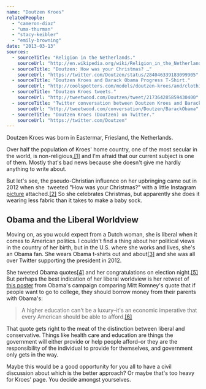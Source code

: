 ```yaml
---
name: "Doutzen Kroes"
relatedPeople:
  - "cameron-diaz"
  - "uma-thurman"
  - "stacy-keibler"
  - "emily-browning"
date: "2013-03-13"
sources:
  - sourceTitle: "Religion in the Netherlands."
    sourceUrl: "http://en.wikipedia.org/wiki/Religion_in_the_Netherlands"
  - sourceTitle: "Doutzen: How was your Christmas? …"
    sourceUrl: "https://twitter.com/Doutzen/status/284046339183099905"
  - sourceTitle: "Doutzen Kroes and Barack Obama Progress T-Shirt."
    sourceUrl: "http://coolspotters.com/models/doutzen-kroes/and/clothing/barack-obama-progress-t-shirt#medium-246400"
  - sourceTitle: "Doutzen Kroes tweets."
    sourceUrl: "http://tweetwood.com/Doutzen/tweet/217364285859430400"
  - sourceTitle: "Twitter conversation between Doutzen Kroes and Barack Obama."
    sourceUrl: "http://tweetwood.com/conversation/Doutzen/BarackObama"
  - sourceTitle: "Doutzen Kroes (Doutzen) on Twitter."
    sourceUrl: "https://twitter.com/Doutzen"
---
```


Doutzen Kroes was born in Eastermar, Friesland, the Netherlands.

Over half the population of Kroes' home country, one of the most secular in the world, is non-religious,<a class="source-citation" href="#http://en.wikipedia.org/wiki/Religion_in_the_Netherlands" title="Religion in the Netherlands.">[1]</a> and I'm afraid that our current subject is one of them. Mostly that's bad news because she doesn't give me hardly anything to write about.

But let's see, the pseudo-Christian influence on her upbringing came out in 2012 when she  tweeted "How was your Christmas?" with a little Instagram [picture](http://instagram.com/p/TtvI-pzVPj/) attached.<a class="source-citation" href="#https://twitter.com/Doutzen/status/284046339183099905" title="Doutzen: How was your Christmas? …">[2]</a> So she celebrates Christmas, but apparently she does it wearing less fabric than it takes to make a baby sock.


## Obama and the Liberal Worldview

Moving on, as you would expect from a Dutch woman, she is liberal when it comes to American politics. I couldn't find a thing about her political views in the country of her birth, but in the U.S. where she works and lives, she's an Obama fan. She wears Obama t-shirts out and about<a class="source-citation" href="#http://coolspotters.com/models/doutzen-kroes/and/clothing/barack-obama-progress-t-shirt#medium-246400" title="Doutzen Kroes and Barack Obama Progress T-Shirt.">[3]</a> and she was all over Twitter supporting the president in 2012.

She tweeted Obama quotes<a class="source-citation" href="#http://tweetwood.com/Doutzen/tweet/217364285859430400" title="Doutzen Kroes tweets.">[4]</a> and her congratulations on election night.<a class="source-citation" href="#http://tweetwood.com/conversation/Doutzen/BarackObama" title="Twitter conversation between Doutzen Kroes and Barack Obama.">[5]</a> But perhaps the best indication of her liberal worldview is her retweet of [this poster](https://twitter.com/BarackObama/status/265290216716263424/photo/1) from Obama's campaign comparing Mitt Romney's quote that if people want to go to college, they should borrow money from their parents with Obama's:

>A higher education can't be a luxury–it's an economic imperative that every American should be able to afford.<a class="source-citation" href="#https://twitter.com/Doutzen" title="Doutzen Kroes (Doutzen) on Twitter.">[6]</a>

That quote gets right to the meat of the distinction between liberal and conservative. Things like health care and education are things the government will either provide or help people afford–or they are the responsibility of the individual to provide for themselves, and government only gets in the way.

Maybe this would be a good opportunity for you all to have a civil discussion about which is the better approach? Or maybe that's too heavy for Kroes' page. You decide amongst yourselves.